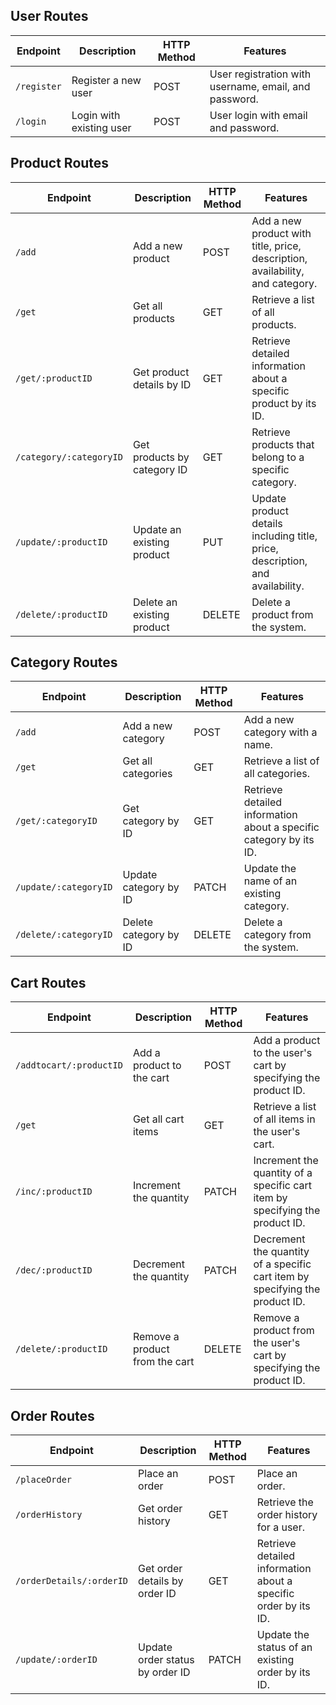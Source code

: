 ## User Routes

| Endpoint       | Description                   | HTTP Method | Features                                      |
| -------------- | ----------------------------- | ----------- | --------------------------------------------- |
| `/register`    | Register a new user           | POST        | User registration with username, email, and password. |
| `/login`       | Login with existing user      | POST        | User login with email and password.            |

## Product Routes

| Endpoint               | Description                   | HTTP Method | Features                                      |
| ----------------------- | ----------------------------- | ----------- | --------------------------------------------- |
| `/add`                 | Add a new product             | POST        | Add a new product with title, price, description, availability, and category. |
| `/get`                 | Get all products              | GET         | Retrieve a list of all products.             |
| `/get/:productID`      | Get product details by ID     | GET         | Retrieve detailed information about a specific product by its ID. |
| `/category/:categoryID`| Get products by category ID   | GET         | Retrieve products that belong to a specific category. |
| `/update/:productID`   | Update an existing product    | PUT         | Update product details including title, price, description, and availability. |
| `/delete/:productID`   | Delete an existing product    | DELETE      | Delete a product from the system.             |

## Category Routes

| Endpoint               | Description                   | HTTP Method | Features                                      |
| ----------------------- | ----------------------------- | ----------- | --------------------------------------------- |
| `/add`                 | Add a new category            | POST        | Add a new category with a name.               |
| `/get`                 | Get all categories            | GET         | Retrieve a list of all categories.           |
| `/get/:categoryID`     | Get category by ID            | GET         | Retrieve detailed information about a specific category by its ID. |
| `/update/:categoryID`  | Update category by ID         | PATCH       | Update the name of an existing category.     |
| `/delete/:categoryID`  | Delete category by ID         | DELETE      | Delete a category from the system.           |

## Cart Routes

| Endpoint               | Description                   | HTTP Method | Features                                      |
| ----------------------- | ----------------------------- | ----------- | --------------------------------------------- |
| `/addtocart/:productID`| Add a product to the cart     | POST        | Add a product to the user's cart by specifying the product ID. |
| `/get`                 | Get all cart items            | GET         | Retrieve a list of all items in the user's cart. |
| `/inc/:productID`      | Increment the quantity        | PATCH       | Increment the quantity of a specific cart item by specifying the product ID. |
| `/dec/:productID`      | Decrement the quantity        | PATCH       | Decrement the quantity of a specific cart item by specifying the product ID. |
| `/delete/:productID`   | Remove a product from the cart| DELETE      | Remove a product from the user's cart by specifying the product ID. |

## Order Routes

| Endpoint               | Description                   | HTTP Method | Features                                      |
| ----------------------- | ----------------------------- | ----------- | --------------------------------------------- |
| `/placeOrder`          | Place an order                | POST        | Place an order.                               |
| `/orderHistory`        | Get order history             | GET         | Retrieve the order history for a user.        |
| `/orderDetails/:orderID`| Get order details by order ID| GET         | Retrieve detailed information about a specific order by its ID. |
| `/update/:orderID`     | Update order status by order ID| PATCH     | Update the status of an existing order by its ID. |
